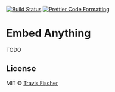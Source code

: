<p>
  <a href="https://github.com/transitive-bullshit/embed-anything/actions/workflows/main.yml"><img alt="Build Status" src="https://github.com/transitive-bullshit/embed-anything/actions/workflows/main.yml/badge.svg" /></a>
  <a href="https://prettier.io"><img alt="Prettier Code Formatting" src="https://img.shields.io/badge/code_style-prettier-brightgreen.svg" /></a>
</p>

# Embed Anything <!-- omit from toc -->

TODO

## License

MIT © [Travis Fischer](https://x.com/transitive_bs)
